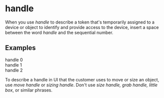 # handle

When you use *handle* to
describe a token that's temporarily assigned to a device or object to
identify and provide access to the device, insert a space between
the word *handle* and the sequential number.

## Examples

handle 0  
handle 1  
handle 2

To describe a handle in UI that the customer uses to move or size an object, use *move handle* or *sizing handle*. Don't use *size handle, grab handle, little box*, or similar phrases.
